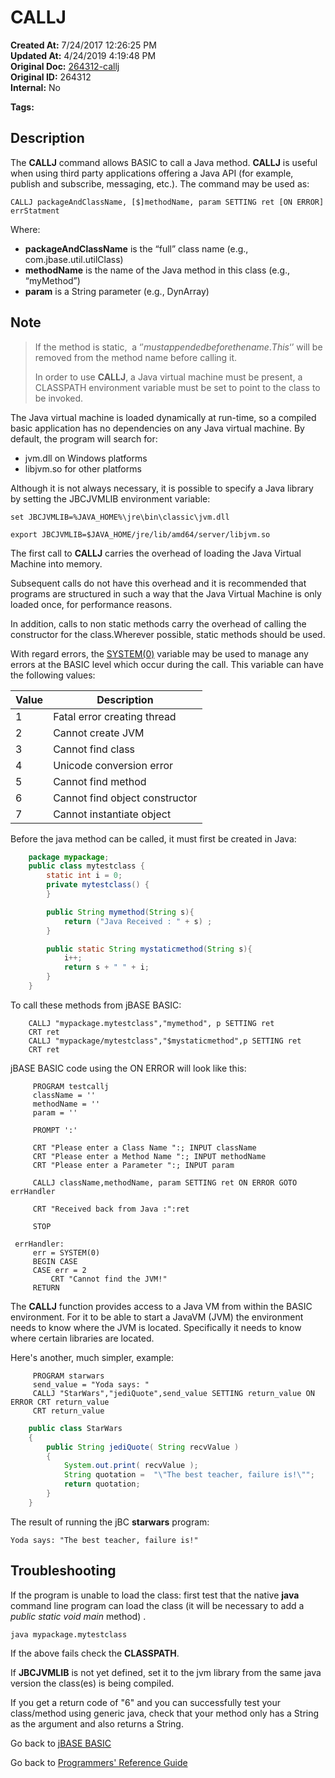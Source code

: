 # CALLJ

**Created At:** 7/24/2017 12:26:25 PM  
**Updated At:** 4/24/2019 4:19:48 PM  
**Original Doc:** [264312-callj](https://docs.jbase.com/36868-jbase-basic/264312-callj)  
**Original ID:** 264312  
**Internal:** No  

**Tags:**
<badge text='calljee' vertical='middle' />
<badge text='java' vertical='middle' />
<badge text='callj' vertical='middle' />

## Description

The **CALLJ** command allows BASIC to call a Java method. **CALLJ** is useful when using third party applications offering a Java API (for example, publish and subscribe, messaging, etc.). The command may be used as:

```
CALLJ packageAndClassName, [$]methodName, param SETTING ret [ON ERROR] errStatment
```

Where:

- **packageAndClassName** is the “full” class name (e.g., com.jbase.util.utilClass)
- **methodName** is the name of the Java method in this class (e.g., “myMethod”)
- **param** is a String parameter (e.g., DynArray)

## Note

> If the method is static,  a ‘$' must appended before the name.  This ‘$’ will be removed from the method name before calling it.
>
> In order to use **CALLJ**, a Java virtual machine must be present, a CLASSPATH environment variable must be set to point to the class to be invoked.

The Java virtual machine is loaded dynamically at run-time, so a compiled basic application has no dependencies on any Java virtual machine. By default, the program will search for:

- jvm.dll on Windows platforms
- libjvm.so for other platforms

Although it is not always necessary, it is possible to specify a Java library by setting the JBCJVMLIB environment variable:

```
set JBCJVMLIB=%JAVA_HOME%\jre\bin\classic\jvm.dll
```

```
export JBCJVMLIB=$JAVA_HOME/jre/lib/amd64/server/libjvm.so
```

The first call to **CALLJ** carries the overhead of loading the Java Virtual Machine into memory.

Subsequent calls do not have this overhead and it is recommended that programs are structured in such a way that the Java Virtual Machine is only loaded once, for performance reasons.

In addition, calls to non static methods carry the overhead of calling the constructor for the class.Wherever possible, static methods should be used.

With regard errors, the [SYSTEM(0)](./../system-functions) variable may be used to manage any errors at the BASIC level which occur during the call. This variable can have the following values:

| Value | Description |
| --- | --- |
| 1 | Fatal error creating thread |
| 2 | Cannot create JVM |
| 3 | Cannot find class |
| 4 | Unicode conversion error |
| 5 | Cannot find method |
| 6 | Cannot find object constructor |
| 7 | Cannot instantiate object |

Before the java method can be called, it must first be created in Java:

``` Java
    package mypackage;
    public class mytestclass {
        static int i = 0;
        private mytestclass() {
        }

        public String mymethod(String s){
            return ("Java Received : " + s) ;
        }

        public static String mystaticmethod(String s){
            i++;
            return s + " " + i;
        }
    }
```

To call these methods from jBASE BASIC:

```
    CALLJ "mypackage.mytestclass","mymethod", p SETTING ret
    CRT ret
    CALLJ "mypackage/mytestclass","$mystaticmethod",p SETTING ret
    CRT ret
```

jBASE BASIC code using the ON ERROR will look like this:

```
     PROGRAM testcallj
     className = ''
     methodName = ''
     param = ''

     PROMPT ':'

     CRT "Please enter a Class Name ":; INPUT className
     CRT "Please enter a Method Name ":; INPUT methodName
     CRT "Please enter a Parameter ":; INPUT param

     CALLJ className,methodName, param SETTING ret ON ERROR GOTO errHandler

     CRT "Received back from Java :":ret

     STOP

 errHandler:
     err = SYSTEM(0)
     BEGIN CASE
     CASE err = 2
         CRT "Cannot find the JVM!"
     RETURN
```

The **CALLJ** function provides access to a Java VM from within the BASIC environment. For it to be able to start a JavaVM (JVM) the environment needs to know where the JVM is located. Specifically it needs to know where certain libraries are located.

Here's another, much simpler, example:

```
     PROGRAM starwars
     send_value = "Yoda says: "
     CALLJ "StarWars","jediQuote",send_value SETTING return_value ON ERROR CRT return_value
     CRT return_value
```

``` Java
    public class StarWars
    {
        public String jediQuote( String recvValue )
        {
            System.out.print( recvValue );
            String quotation =  "\"The best teacher, failure is!\"";
            return quotation;
        }
    }
```

The result of running the jBC **starwars** program:

```
Yoda says: "The best teacher, failure is!"
```

## Troubleshooting

If the program is unable to load the class: first test that the native **java** command line program can load the class (it will be necessary to add a *public static void main* method) .

```
java mypackage.mytestclass
```

If the above fails check the **CLASSPATH**.

If **JBCJVMLIB** is not yet defined, set it to the jvm library from the same java version the class(es) is being compiled.

If you get a return code of "6" and you can successfully test your class/method using generic java, check that your method only has a String as the argument and also returns a String.

Go back to [jBASE BASIC](./../README.md)

Go back to [Programmers' Reference Guide](./../../reference-guides/jbc/README.md)

  
<PageFooter />
